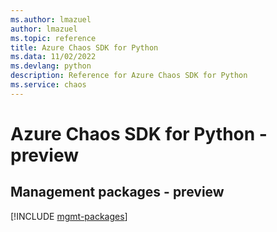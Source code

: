 ```yaml
---
ms.author: lmazuel
author: lmazuel
ms.topic: reference
title: Azure Chaos SDK for Python
ms.data: 11/02/2022
ms.devlang: python
description: Reference for Azure Chaos SDK for Python
ms.service: chaos
---
```

# Azure Chaos SDK for Python - preview

## Management packages - preview
[!INCLUDE [mgmt-packages](chaos-mgmt-index.md)]